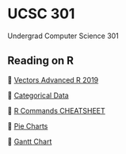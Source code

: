 # UCSC 301
Undergrad Computer Science 301

## Reading on R
📄 [Vectors Advanced R 2019](reading/Vectors-Advanced_R(2019).pdf)

📄 [Categorical Data](reading/Categorical_Data.pdf)

📄 [R Commands CHEATSHEET](reading/R_commands.pdf)

📄 [Pie Charts](reading/Pie_Charts.pdf)

📄 [Gantt Chart](reading/Gantt_Chart.pdf)
